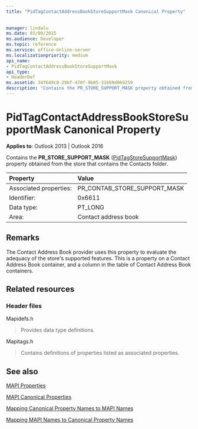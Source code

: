 ```yaml
---
title: "PidTagContactAddressBookStoreSupportMask Canonical Property"
 
 
manager: lindalu
ms.date: 03/09/2015
ms.audience: Developer
ms.topic: reference
ms.service: office-online-server
ms.localizationpriority: medium
api_name:
- PidTagContactAddressBookStoreSupportMask
api_type:
- HeaderDef
ms.assetid: 34f649c8-29bf-470f-9b05-31b69d069259
description: "Contains the PR_STORE_SUPPORT_MASK property obtained from the store that contains the Contacts folder."
---
```


# PidTagContactAddressBookStoreSupportMask Canonical Property

  
  
**Applies to**: Outlook 2013 | Outlook 2016 
  
Contains the **PR_STORE_SUPPORT_MASK** ([PidTagStoreSupportMask](pidtagcontactaddressbookstoresupportmask-canonical-property.md)) property obtained from the store that contains the Contacts folder.
  
|Property |Value |
|:-----|:-----|
|Associated properties:  <br/> |PR_CONTAB_STORE_SUPPORT_MASK  <br/> |
|Identifier:  <br/> |0x6611  <br/> |
|Data type:  <br/> |PT_LONG  <br/> |
|Area:  <br/> |Contact address book  <br/> |
   
## Remarks

The Contact Address Book provider uses this property to evaluate the adequacy of the store's supported features. This is a property on a Contact Address Book container, and a column in the table of Contact Address Book containers.
  
## Related resources

### Header files

Mapidefs.h
  
> Provides data type definitions.
    
Mapitags.h
  
> Contains definitions of properties listed as associated properties.
    
## See also



[MAPI Properties](mapi-properties.md)
  
[MAPI Canonical Properties](mapi-canonical-properties.md)
  
[Mapping Canonical Property Names to MAPI Names](mapping-canonical-property-names-to-mapi-names.md)
  
[Mapping MAPI Names to Canonical Property Names](mapping-mapi-names-to-canonical-property-names.md)

